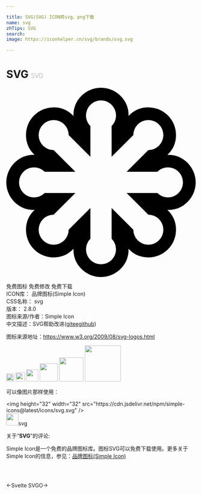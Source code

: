```yaml
---

title: SVG(SVG) ICON转svg、png下载
name: svg
zhTips: SVG
search: 
image: https://iconhelper.cn/svg/brands/svg.svg

---
```


# SVG  <small style="font-size: 60%;font-weight: 100">SVG</small>

<div id="svg" class="svg-wrap">
<svg role="img" viewBox="0 0 24 24" xmlns="http://www.w3.org/2000/svg"><title>SVG icon</title><path d="M12 0c-1.497 0-2.749.965-3.248 2.17a3.45 3.45 0 00-.238 1.416 3.459 3.459 0 00-1.168-.834 3.508 3.508 0 00-1.463-.256 3.513 3.513 0 00-2.367 1.02c-1.06 1.058-1.263 2.625-.764 3.83.179.432.47.82.82 1.154a3.49 3.49 0 00-1.402.252C.965 9.251 0 10.502 0 12c0 1.497.965 2.749 2.17 3.248.437.181.924.25 1.414.236-.357.338-.65.732-.832 1.17-.499 1.205-.295 2.772.764 3.83 1.058 1.06 2.625 1.263 3.83.764.437-.181.83-.476 1.168-.832-.014.49.057.977.238 1.414C9.251 23.035 10.502 24 12 24c1.497 0 2.749-.965 3.248-2.17a3.45 3.45 0 00.238-1.416c.338.356.73.653 1.168.834 1.205.499 2.772.295 3.83-.764 1.06-1.058 1.263-2.625.764-3.83a3.459 3.459 0 00-.834-1.168 3.45 3.45 0 001.416-.238C23.035 14.749 24 13.498 24 12c0-1.497-.965-2.749-2.17-3.248a3.455 3.455 0 00-1.414-.236c.357-.338.65-.732.832-1.17.499-1.205.295-2.772-.764-3.83a3.513 3.513 0 00-2.367-1.02 3.508 3.508 0 00-1.463.256c-.437.181-.83.475-1.168.832a3.45 3.45 0 00-.238-1.414C14.749.965 13.498 0 12 0zm-.041 1.613a1.902 1.902 0 011.387 3.246v3.893L16.098 6A1.902 1.902 0 1118 7.902l-2.752 2.752h3.893a1.902 1.902 0 110 2.692h-3.893L18 16.098A1.902 1.902 0 1116.098 18l-2.752-2.752v3.893a1.902 1.902 0 11-2.692 0v-3.893L7.902 18A1.902 1.902 0 116 16.098l2.752-2.752H4.859a1.902 1.902 0 110-2.692h3.893L6 7.902A1.902 1.902 0 117.902 6l2.752 2.752V4.859a1.902 1.902 0 011.305-3.246z"/></svg>
</div>
<detail full-name='svg'></detail>

<div class="detail-page">
<p>
<span><span class="badge-success badge">免费图标</span> <span class="badge-success badge">免费修改</span>  <span class="badge-success badge">免费下载</span> </span>
<br/>
<span>
ICON库：
<span class="badge-secondary badge">品牌图标(Simple Icon)</span> 
</span>
<br/>
<span>
CSS名称：
<span class="badge-secondary badge">svg</span> 
</span>

<br/>
<span>
版本：
<span class="badge-secondary badge">2.8.0</span> 
</span>
<br/>
<span>图标来源/作者：<span class="badge-light badge">Simple Icon</span></span> 
<br/>
<span class="zh-detail">中文描述：<span class="badge-primary badge">SVG</span><span class="help-link"><span>帮助改进</span>(<a href="https://gitee.com/liuwave/icon-helper/edit/master/json/brands/svg.json" target="_blank" rel="noopener noreferrer">gitee</a><a href="https://github.com/liuwave/icon-helper/edit/master/json/brands/svg.json" target="_blank" rel="noopener noreferrer">github</a></span>)</span><br/>
</p>
</div><div class="description description alert alert-light"><p>图标来源地址：<a href="https://www.w3.org/2009/08/svg-logos.html" target="_blank" rel="noopener noreferrer">https://www.w3.org/2009/08/svg-logos.html</a></p></div>
<div class="alert alert-dark">
<img height="21" width="21" src="https://cdn.jsdelivr.net/npm/simple-icons@latest/icons/svg.svg" />
<img height="24" width="24" src="https://cdn.jsdelivr.net/npm/simple-icons@latest/icons/svg.svg" />
<img height="32" width="32" src="https://cdn.jsdelivr.net/npm/simple-icons@latest/icons/svg.svg" />
<img height="48" width="48" src="https://cdn.jsdelivr.net/npm/simple-icons@latest/icons/svg.svg" />
<img height="64" width="64" src="https://cdn.jsdelivr.net/npm/simple-icons@latest/icons/svg.svg" />
<img height="96" width="96" src="https://cdn.jsdelivr.net/npm/simple-icons@latest/icons/svg.svg" />

</div>
<div>
  <p>可以像图片那样使用：    
  </p>
  <div class="alert alert-primary" style="font-size: 14px">
    &lt;img height="32" width="32" src="https://cdn.jsdelivr.net/npm/simple-icons@latest/icons/svg.svg" /&gt;
    <copy-btn content='<img height="32" width="32" src="https://cdn.jsdelivr.net/npm/simple-icons@latest/icons/svg.svg" />'></copy-btn>
  </div>
  <div class="alert alert-secondary">
    <img height="32" width="32" src="https://cdn.jsdelivr.net/npm/simple-icons@latest/icons/svg.svg" />svg
    <copy-btn content="svg" btn-title="复制图标名称"></copy-btn>
  </div>
</div>
<div class="icon-detail__container">
<p>关于“<b>SVG</b>”的评论:</p>
</div>
<Vssue title="关于“SVG”的评论" />
<div><p>Simple Icon是一个免费的品牌图标库。图标SVG可以免费下载使用。更多关于  Simple Icon的信息，参见：<a target="_blank" href="https://iconhelper.cn/brands.html">品牌图标(Simple Icon)</a>
</p></div>


<div style="padding:2rem 0 " class="page-nav"><p class="inner"><span class="prev">←<router-link to="/icon/svelte.html">Svelte</router-link></span> <span class="next"><router-link to="/icon/svgo.html">SVGO</router-link>→</span></p></div>
